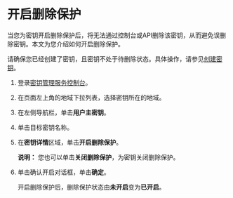 # 开启删除保护

当您为密钥开启删除保护后，将无法通过控制台或API删除该密钥，从而避免误删除密钥。本文为您介绍如何开启删除保护。

请确保您已经创建了密钥，且密钥不处于待删除状态。具体操作，请参见[创建密钥](/intl.zh-CN/快速入门/管理和使用密钥/创建密钥.md)。

1.  登录[密钥管理服务控制台](https://kms.console.aliyun.com)。

2.  在页面左上角的地域下拉列表，选择密钥所在的地域。

3.  在左侧导航栏，单击**用户主密钥**。

4.  单击目标密钥名称。

5.  在**密钥详情**区域，单击**开启删除保护**。

    **说明：** 您也可以单击**关闭删除保护**，为密钥关闭删除保护。

6.  单击确认开启对话框，单击**确定**。

    开启删除保护后，删除保护状态由**未开启**变为**已开启**。


